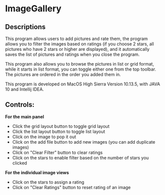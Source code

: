 # ImageGallery

## Descriptions

This program allows users to add pictures and rate them, the program allows you to filter the images based on ratings (if you choose 2 stars, all pictures who have 2 stars or higher are displayed), and it automatically saves the list of pictures and ratings when you close the program. 

This program also allows you to browse the pictures in list or grid format, while it starts in list format, you can toggle either one from the top toolbar. The pictures are ordered in the order you added them in.

This program is developed on MacOS High Sierra Version 10.13.5, with JAVA 10 and Intellij IDEA.

## Controls:
**For the main panel**

- Click the grid layout button to toggle grid layout
- Click the list layout button to toggle list layout
- Click on the image to pop it out
- Click on the add file button to add new images (you can add duplicate images)
- Click on "Clear Filter" button to clear ratings
- Click on the stars to enable filter based on the number of stars you clicked

**For the individual image views**

- Click on the stars to assign a rating
- Click on "Clear Ratings" button to reset rating of an image
